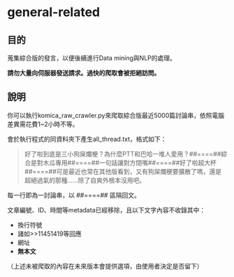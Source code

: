 # general-related
## 目的
蒐集綜合版的發言，以便後續進行Data mining與NLP的處理。

**請勿大量向伺服器發送請求。過快的爬取會被拒絕訪問。**

## 說明
你可以執行komica_raw_crawler.py來爬取綜合版最近5000篇討論串，依照電腦差異需花費1~2小時不等。

會於執行程式的同資料夾下產生all_thread.txt，格式如下：
>好了啦到底是三小狗屎爛梗？為什麼PTT和巴哈一堆人愛用？##====##綜合是對木瓜專用##====##一句話讓對方閉嘴##====##好了啦超大杯##====##可是最近也常在其他版看到，又有狗屎爛梗要擴散了嗎，還是超絕過氣的那種......除了自爽外根本沒用吧。

每一行即為一討論串，以 ##====## 區隔回文。

文章編號、ID、時間等metadata已經移除，且以下文字內容不收錄其中：
+ 換行符號
+ 諸如>>11451419等回應
+ 網址
+ **無本文**

（上述未被爬取的內容在未來版本會提供選項，由使用者決定是否留下）
